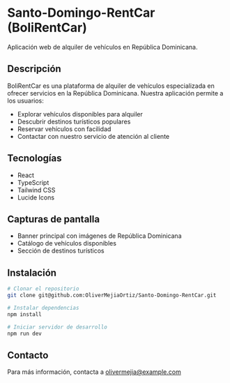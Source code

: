 # Santo-Domingo-RentCar (BoliRentCar)

Aplicación web de alquiler de vehículos en República Dominicana.

## Descripción

BoliRentCar es una plataforma de alquiler de vehículos especializada en ofrecer servicios en la República Dominicana. Nuestra aplicación permite a los usuarios:

- Explorar vehículos disponibles para alquiler
- Descubrir destinos turísticos populares
- Reservar vehículos con facilidad
- Contactar con nuestro servicio de atención al cliente

## Tecnologías

- React
- TypeScript
- Tailwind CSS
- Lucide Icons

## Capturas de pantalla

- Banner principal con imágenes de República Dominicana
- Catálogo de vehículos disponibles
- Sección de destinos turísticos

## Instalación

```bash
# Clonar el repositorio
git clone git@github.com:OliverMejiaOrtiz/Santo-Domingo-RentCar.git

# Instalar dependencias
npm install

# Iniciar servidor de desarrollo
npm run dev
```

## Contacto

Para más información, contacta a olivermejia@example.com 